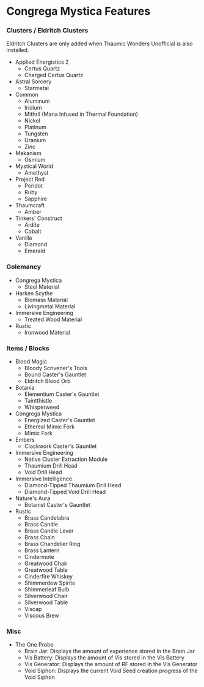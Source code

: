 # Congrega Mystica Features

### Clusters / Eldritch Clusters

Eldritch Clusters are only added when Thaumic Wonders Unofficial is also installed.

- Applied Energistics 2
  - Certus Quartz
  - Charged Certus Quartz
- Astral Sorcery
  - Starmetal
- Common
  - Aluminum
  - Iridium
  - Mithril (Mana Infused in Thermal Foundation)
  - Nickel
  - Platinum
  - Tungsten
  - Uranium
  - Zinc
- Mekanism
  - Osmium
- Mystical World
  - Amethyst
- Project Red
  - Peridot
  - Ruby
  - Sapphire
- Thaumcraft
  - Amber
- Tinkers' Construct
  - Ardite
  - Cobalt
- Vanilla
  - Diamond
  - Emerald

### Golemancy

- Congrega Mystica
  - Steel Material
- Harken Scythe
  - Biomass Material
  - Livingmetal Material
- Immersive Engineering
  - Treated Wood Material
- Rustic
  - Ironwood Material

### Items / Blocks
- Blood Magic
  - Bloody Scrivener's Tools
  - Bound Caster's Gauntlet
  - Eldritch Blood Orb
- Botania
  - Elementium Caster's Gauntlet
  - Taintthistle
  - Whisperweed
- Congrega Mystica
  - Energized Caster's Gauntlet
  - Ethereal Mimic Fork
  - Mimic Fork
- Embers
  - Clockwork Caster's Gauntlet
- Immersive Engineering
  - Native Cluster Extraction Module
  - Thaumium Drill Head
  - Void Drill Head
- Immersive Intelligence
  - Diamond-Tipped Thaumium Drill Head
  - Diamond-Tipped Void Drill Head
- Nature's Aura
  - Botanist Caster's Gauntlet
- Rustic
  - Brass Candelabra
  - Brass Candle
  - Brass Candle Lever
  - Brass Chain
  - Brass Chandelier Ring
  - Brass Lantern
  - Cindermote
  - Greatwood Chair
  - Greatwood Table
  - Cinderfire Whiskey
  - Shimmerdew Spirits
  - Shimmerleaf Bulb
  - Silverwood Chair
  - Silverwood Table
  - Viscap
  - Viscous Brew

### Misc

- The One Probe
  - Brain Jar: Displays the amount of experience stored in the Brain Jar
  - Vis Battery: Displays the amount of Vis stored in the Vis Battery
  - Vis Generator: Displays the amount of RF stored in the Vis Generator
  - Void Siphon: Displays the current Void Seed creation progress of the Void Siphon